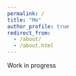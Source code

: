```yaml
---
permalink: /
title: "Me"
author_profile: true
redirect_from: 
  - /about/
  - /about.html
---
```

Work in progress

<!-- For more info
------
More info about configuring Academic Pages can be found in [the guide](https://academicpages.github.io/markdown/). The [guides for the Minimal Mistakes theme](https://mmistakes.github.io/minimal-mistakes/docs/configuration/) (which this theme was forked from) might also be helpful. -->
